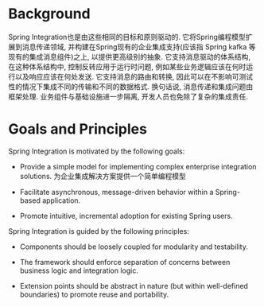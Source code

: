 # Background

Spring Integration也是由这些相同的目标和原则驱动的. 
它将Spring编程模型扩展到消息传递领域, 并构建在Spring现有的企业集成支持(应该指 Spring kafka 等现有的集成消息组件)之上,
以提供更高级别的抽象.
它支持消息驱动的体系结构, 在这种体系结构中, 控制反转应用于运行时问题, 
例如某些业务逻辑应该在何时运行以及响应应该在何处发送. 
它支持消息的路由和转换, 因此可以在不影响可测试性的情况下集成不同的传输和不同的数据格式.
换句话说, 消息传递和集成问题由框架处理. 业务组件与基础设施进一步隔离, 开发人员也免除了复杂的集成责任.

# Goals and Principles

Spring Integration is motivated by the following goals:

* Provide a simple model for implementing complex enterprise integration solutions.
为企业集成解决方案提供一个简单编程模型

* Facilitate asynchronous, message-driven behavior within a Spring-based application.

* Promote intuitive, incremental adoption for existing Spring users.

Spring Integration is guided by the following principles:

* Components should be loosely coupled for modularity and testability.

* The framework should enforce separation of concerns between business logic and integration logic.

* Extension points should be abstract in nature (but within well-defined boundaries) to promote reuse and portability.

